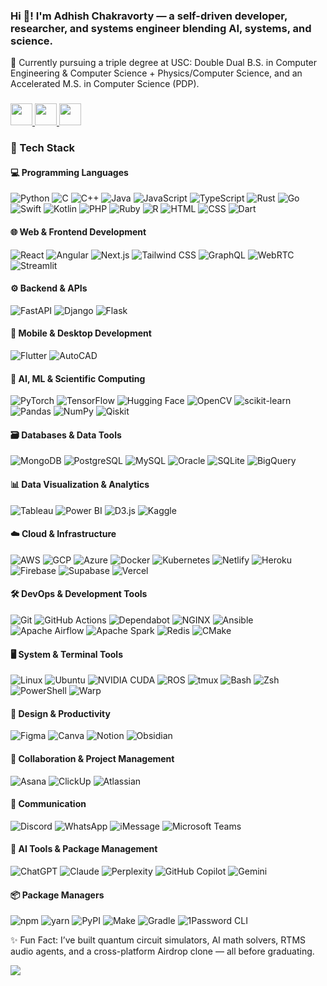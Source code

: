 <!--## Hi there 👋

**NxtGenLegend/NxtGenLegend** is a ✨ _special_ ✨ repository because its `README.md` (this file) appears on your GitHub profile.

Here are some ideas to get you started:

- 🔭 I’m currently working on ...
- 🌱 I’m currently learning ...
- 👯 I’m looking to collaborate on ...
- 🤔 I’m looking for help with ...
- 💬 Ask me about ...
- 📫 How to reach me: ...
- 😄 Pronouns: ...
- ⚡ Fun fact: ...
-->
<h3 align="left">Hi 👋! I'm Adhish Chakravorty — a self-driven developer, researcher, and systems engineer blending AI, systems, and science.</h3>

<p align="left">🧠 Currently pursuing a triple degree at USC: Double Dual B.S. in Computer Engineering & Computer Science + Physics/Computer Science, and an Accelerated M.S. in Computer Science (PDP).</p>

###

<div align="left">
  <a href="mailto:adhishch@usc.edu" target="_blank">
    <img src="https://img.shields.io/static/v1?message=Gmail&logo=gmail&label=&color=D14836&logoColor=white&labelColor=&style=for-the-badge" height="35" />
  </a>
  <a href="https://www.linkedin.com/in/adhish-chakravorty/" target="_blank">
    <img src="https://img.shields.io/static/v1?message=LinkedIn&logo=linkedin&label=&color=0077B5&logoColor=white&labelColor=&style=for-the-badge" height="35" />
  </a>
  <a href="https://github.com/NxtGenLegend" target="_blank">
    <img src="https://img.shields.io/static/v1?message=GitHub&logo=github&label=&color=333&logoColor=white&labelColor=&style=for-the-badge" height="35" />
  </a>
</div>

###
<!--
<div align="center">
  <img src="https://github-readme-stats.vercel.app/api?username=NxtGenLegend&show_icons=true&theme=radical" height="150" />
  <img src="https://streak-stats.demolab.com?user=NxtGenLegend&theme=radical" height="150" />
  <img src="https://github-readme-stats.vercel.app/api/top-langs/?username=NxtGenLegend&layout=compact&theme=radical" height="150" />
</div>
-->
###
### 🚀 Tech Stack

#### 💻 Programming Languages  
![Python](https://img.shields.io/badge/-Python-3776AB?style=flat&logo=python&logoColor=white)
![C](https://img.shields.io/badge/-C-00599C?style=flat&logo=c&logoColor=white)
![C++](https://img.shields.io/badge/-C++-00599C?style=flat&logo=c%2B%2B&logoColor=white)
![Java](https://img.shields.io/badge/-Java-ED8B00?style=flat&logo=openjdk&logoColor=white)
![JavaScript](https://img.shields.io/badge/-JavaScript-F7DF1E?style=flat&logo=javascript&logoColor=black)
![TypeScript](https://img.shields.io/badge/-TypeScript-3178C6?style=flat&logo=typescript&logoColor=white)
![Rust](https://img.shields.io/badge/-Rust-000000?style=flat&logo=rust&logoColor=white)
![Go](https://img.shields.io/badge/-Go-00ADD8?style=flat&logo=go&logoColor=white)
![Swift](https://img.shields.io/badge/-Swift-FA7343?style=flat&logo=swift&logoColor=white)
![Kotlin](https://img.shields.io/badge/-Kotlin-7F52FF?style=flat&logo=kotlin&logoColor=white)
![PHP](https://img.shields.io/badge/-PHP-777BB4?style=flat&logo=php&logoColor=white)
![Ruby](https://img.shields.io/badge/-Ruby-CC342D?style=flat&logo=ruby&logoColor=white)
![R](https://img.shields.io/badge/-R-276DC3?style=flat&logo=r&logoColor=white)
![HTML](https://img.shields.io/badge/-HTML5-E34F26?style=flat&logo=html5&logoColor=white)
![CSS](https://img.shields.io/badge/-CSS3-1572B6?style=flat&logo=css3&logoColor=white)
![Dart](https://img.shields.io/badge/-Dart-0175C2?style=flat&logo=dart&logoColor=white)

#### 🌐 Web & Frontend Development  
![React](https://img.shields.io/badge/-React-20232A?style=flat&logo=react&logoColor=61DAFB)
![Angular](https://img.shields.io/badge/-Angular-DD0031?style=flat&logo=angular&logoColor=white)
![Next.js](https://img.shields.io/badge/-Next.js-000000?style=flat&logo=nextdotjs&logoColor=white)
![Tailwind CSS](https://img.shields.io/badge/-TailwindCSS-38B2AC?style=flat&logo=tailwind-css&logoColor=white)
![GraphQL](https://img.shields.io/badge/-GraphQL-E10098?style=flat&logo=graphql&logoColor=white)
![WebRTC](https://img.shields.io/badge/-WebRTC-333333?style=flat)
![Streamlit](https://img.shields.io/badge/-Streamlit-FF4B4B?style=flat&logo=streamlit&logoColor=white)

#### ⚙️ Backend & APIs  
![FastAPI](https://img.shields.io/badge/-FastAPI-009688?style=flat&logo=fastapi&logoColor=white)
![Django](https://img.shields.io/badge/-Django-092E20?style=flat&logo=django&logoColor=white)
![Flask](https://img.shields.io/badge/-Flask-000000?style=flat&logo=flask&logoColor=white)

#### 📱 Mobile & Desktop Development  
![Flutter](https://img.shields.io/badge/-Flutter-02569B?style=flat&logo=flutter&logoColor=white)
![AutoCAD](https://img.shields.io/badge/-AutoCAD-E1222E?style=flat&logo=autodesk&logoColor=white)

#### 🧠 AI, ML & Scientific Computing  
![PyTorch](https://img.shields.io/badge/-PyTorch-EE4C2C?style=flat&logo=pytorch&logoColor=white)
![TensorFlow](https://img.shields.io/badge/-TensorFlow-FF6F00?style=flat&logo=tensorflow&logoColor=white)
![Hugging Face](https://img.shields.io/badge/-Hugging%20Face-FFD21E?style=flat&logo=huggingface&logoColor=000)
![OpenCV](https://img.shields.io/badge/-OpenCV-5C3EE8?style=flat&logo=opencv&logoColor=white)
![scikit-learn](https://img.shields.io/badge/-Scikit--Learn-F7931E?style=flat&logo=scikitlearn&logoColor=white)
![Pandas](https://img.shields.io/badge/-Pandas-150458?style=flat&logo=pandas&logoColor=white)
![NumPy](https://img.shields.io/badge/-NumPy-013243?style=flat&logo=numpy&logoColor=white)
![Qiskit](https://img.shields.io/badge/-Qiskit-6929C4?style=flat&logo=ibm&logoColor=white)

#### 🗃️ Databases & Data Tools  
![MongoDB](https://img.shields.io/badge/-MongoDB-47A248?style=flat&logo=mongodb&logoColor=white)
![PostgreSQL](https://img.shields.io/badge/-PostgreSQL-336791?style=flat&logo=postgresql&logoColor=white)
![MySQL](https://img.shields.io/badge/-MySQL-4479A1?style=flat&logo=mysql&logoColor=white)
![Oracle](https://img.shields.io/badge/-Oracle-F80000?style=flat&logo=oracle&logoColor=white)
![SQLite](https://img.shields.io/badge/-SQLite-003B57?style=flat&logo=sqlite&logoColor=white)
![BigQuery](https://img.shields.io/badge/-BigQuery-4285F4?style=flat&logo=google&logoColor=white)

#### 📊 Data Visualization & Analytics  
![Tableau](https://img.shields.io/badge/-Tableau-E97627?style=flat&logo=tableau&logoColor=white)
![Power BI](https://img.shields.io/badge/-Power%20BI-F2C811?style=flat&logo=powerbi&logoColor=black)
![D3.js](https://img.shields.io/badge/-D3.js-F9A03C?style=flat&logo=d3dotjs&logoColor=white)
![Kaggle](https://img.shields.io/badge/-Kaggle-20BEFF?style=flat&logo=kaggle&logoColor=white)

#### ☁️ Cloud & Infrastructure  
![AWS](https://img.shields.io/badge/-AWS-232F3E?style=flat&logo=amazonaws&logoColor=white)
![GCP](https://img.shields.io/badge/-GCP-4285F4?style=flat&logo=googlecloud&logoColor=white)
![Azure](https://img.shields.io/badge/-Azure-0078D4?style=flat&logo=microsoftazure&logoColor=white)
![Docker](https://img.shields.io/badge/-Docker-2496ED?style=flat&logo=docker&logoColor=white)
![Kubernetes](https://img.shields.io/badge/-Kubernetes-326CE5?style=flat&logo=kubernetes&logoColor=white)
![Netlify](https://img.shields.io/badge/-Netlify-00C7B7?style=flat&logo=netlify&logoColor=white)
![Heroku](https://img.shields.io/badge/-Heroku-430098?style=flat&logo=heroku&logoColor=white)
![Firebase](https://img.shields.io/badge/-Firebase-FFCA28?style=flat&logo=firebase&logoColor=white)
![Supabase](https://img.shields.io/badge/-Supabase-3ECF8E?style=flat&logo=supabase&logoColor=white)
![Vercel](https://img.shields.io/badge/-Vercel-000000?style=flat&logo=vercel&logoColor=white)

#### 🛠️ DevOps & Development Tools  
![Git](https://img.shields.io/badge/-Git-F05032?style=flat&logo=git&logoColor=white)
![GitHub Actions](https://img.shields.io/badge/-GitHub%20Actions-2088FF?style=flat&logo=github-actions&logoColor=white)
![Dependabot](https://img.shields.io/badge/-Dependabot-025E8C?style=flat&logo=dependabot&logoColor=white)
![NGINX](https://img.shields.io/badge/-NGINX-009639?style=flat&logo=nginx&logoColor=white)
![Ansible](https://img.shields.io/badge/-Ansible-000000?style=flat&logo=ansible&logoColor=white)
![Apache Airflow](https://img.shields.io/badge/-Airflow-017CEE?style=flat&logo=apacheairflow&logoColor=white)
![Apache Spark](https://img.shields.io/badge/-Apache%20Spark-E25A1C?style=flat&logo=apachespark&logoColor=white)
![Redis](https://img.shields.io/badge/-Redis-DC382D?style=flat&logo=redis&logoColor=white)
![CMake](https://img.shields.io/badge/-CMake-F34B7D?style=flat&logo=cmake&logoColor=white)

#### 🖥️ System & Terminal Tools  
![Linux](https://img.shields.io/badge/-Linux-FCC624?style=flat&logo=linux&logoColor=black)
![Ubuntu](https://img.shields.io/badge/-Ubuntu-E95420?style=flat&logo=ubuntu&logoColor=white)
![NVIDIA CUDA](https://img.shields.io/badge/-CUDA-76B900?style=flat&logo=nvidia&logoColor=white)
![ROS](https://img.shields.io/badge/-ROS-22314E?style=flat&logo=ros&logoColor=white)
![tmux](https://img.shields.io/badge/-tmux-1BB91F?style=flat&logo=tmux&logoColor=white)
![Bash](https://img.shields.io/badge/-Bash-4EAA25?style=flat&logo=gnubash&logoColor=white)
![Zsh](https://img.shields.io/badge/-Zsh-000000?style=flat&logo=gnu&logoColor=white)
![PowerShell](https://img.shields.io/badge/-PowerShell-5391FE?style=flat&logo=powershell&logoColor=white)
![Warp](https://img.shields.io/badge/-Warp-3E5C9A?style=flat&logo=warp&logoColor=white)

#### 🎨 Design & Productivity  
![Figma](https://img.shields.io/badge/-Figma-F24E1E?style=flat&logo=figma&logoColor=white)
![Canva](https://img.shields.io/badge/-Canva-00C4CC?style=flat&logo=canva&logoColor=white)
![Notion](https://img.shields.io/badge/-Notion-000000?style=flat&logo=notion&logoColor=white)
![Obsidian](https://img.shields.io/badge/-Obsidian-483699?style=flat&logo=obsidian&logoColor=white)

#### 🤝 Collaboration & Project Management  
![Asana](https://img.shields.io/badge/-Asana-273347?style=flat&logo=asana&logoColor=white)
![ClickUp](https://img.shields.io/badge/-ClickUp-7B68EE?style=flat&logo=clickup&logoColor=white)
![Atlassian](https://img.shields.io/badge/-Atlassian-0052CC?style=flat&logo=atlassian&logoColor=white)

#### 💬 Communication  
![Discord](https://img.shields.io/badge/-Discord-5865F2?style=flat&logo=discord&logoColor=white)
![WhatsApp](https://img.shields.io/badge/-WhatsApp-25D366?style=flat&logo=whatsapp&logoColor=white)
![iMessage](https://img.shields.io/badge/-iMessage-34C759?style=flat&logo=apple&logoColor=white)
![Microsoft Teams](https://img.shields.io/badge/-Microsoft%20Teams-6264A7?style=flat&logo=microsoftteams&logoColor=white)

#### 🤖 AI Tools & Package Management  
![ChatGPT](https://img.shields.io/badge/-ChatGPT-74aa9c?style=flat&logo=openai&logoColor=white)
![Claude](https://img.shields.io/badge/-Claude-D97757?style=flat&logo=claude&logoColor=white)
![Perplexity](https://img.shields.io/badge/-Perplexity-1FB8CD?style=flat&logo=perplexity&logoColor=white)
![GitHub Copilot](https://img.shields.io/badge/-GitHub%20Copilot-000?style=flat&logo=githubcopilot&logoColor=white)
![Gemini](https://img.shields.io/badge/-Gemini-886FBF?style=flat&logo=googlegemini&logoColor=white)

#### 📦 Package Managers  
![npm](https://img.shields.io/badge/-npm-CB3837?style=flat&logo=npm&logoColor=white)
![yarn](https://img.shields.io/badge/-Yarn-2C8EBB?style=flat&logo=yarn&logoColor=white)
![PyPI](https://img.shields.io/badge/-PyPI-3775A9?style=flat&logo=pypi&logoColor=white)
![Make](https://img.shields.io/badge/-Make-000000?style=flat&logo=gnubash&logoColor=white)
![Gradle](https://img.shields.io/badge/-Gradle-02303A?style=flat&logo=gradle&logoColor=white)
![1Password CLI](https://img.shields.io/badge/-1Password-0094F5?style=flat&logo=1password&logoColor=white)

<p align="left">
✨ Fun Fact: I’ve built quantum circuit simulators, AI math solvers, RTMS audio agents, and a cross-platform Airdrop clone — all before graduating.
</p>

[![](https://visitcount.itsvg.in/api?id=NxtGenLegend&icon=0&color=0)](https://visitcount.itsvg.in)
